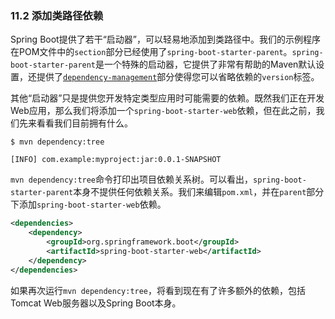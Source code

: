 ### 11.2 添加类路径依赖

Spring Boot提供了若干“启动器”，可以轻易地添加到类路径中。我们的示例程序在POM文件中的`section`部分已经使用了`spring-boot-starter-parent`。`spring-boot-starter-parent`是一个特殊的启动器，它提供了非常有帮助的Maven默认设置，还提供了[`dependency-management`](../III.Using_Spring_Boot/13.1.Dependency_management.md)部分使得您可以省略依赖的`version`标签。

其他“启动器”只是提供您开发特定类型应用时可能需要的依赖。既然我们正在开发Web应用，那么我们将添加一个`spring-boot-starter-web`依赖，但在此之前，我们先来看看我们目前拥有什么。

```
$ mvn dependency:tree

[INFO] com.example:myproject:jar:0.0.1-SNAPSHOT
```

`mvn dependency:tree`命令打印出项目依赖关系树。可以看出，`spring-boot-starter-parent`本身不提供任何依赖关系。我们来编辑`pom.xml`，并在`parent`部分下添加`spring-boot-starter-web`依赖。

```xml
<dependencies>
    <dependency>
        <groupId>org.springframework.boot</groupId>
        <artifactId>spring-boot-starter-web</artifactId>
    </dependency>
</dependencies>
```

如果再次运行`mvn dependency:tree`，将看到现在有了许多额外的依赖，包括Tomcat Web服务器以及Spring Boot本身。
